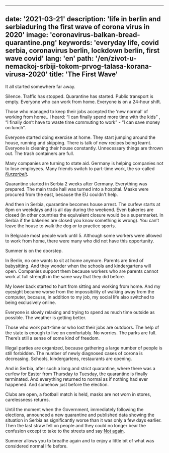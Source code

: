 ---
date: '2021-03-21'
description: 'life in berlin and serbiaduring the first wave of corona virus in 2020'
image: 'coronavirus-balkan-bread-quarantine.png'
keywords: 'everyday life, covid serbia, coronavirus berlin, lockdown berlin, first wave covid'
lang: 'en'
path: '/en/zivot-u-nemackoj-srbiji-tokom-prvog-talasa-korana-virusa-2020'
title: 'The First Wave'
------

It all started somewhere far away.

Silence. Traffic has stopped. Quarantine has started. Public transport is empty. Everyone who can work from home. Everyone is on a 24-hour shift.

Those who managed to keep their jobs accepted the ‘new normal’ of working from home.. I heard: “I can finally spend more time with the kids” , “I finally don’t have to waste time commuting to work” - “I can save money on lunch”.

Everyone started doing exercise at home. They start jumping around the house, running and skipping. There is talk of new recipes being learnt. Everyone is cleaning their house constantly. Unnecessary things are thrown out. The trash containers are full.

Many companies are turning to state aid. Germany is helping companies not to lose employees. Many friends switch to part-time work, the so-called <a href="https://nemackikutak.com/kako-nemacka-stiti-radna-mesta-u-vreme-krize-kurzarbeit/" rel="noreferer noopener" target="_blank"><i>Kurzarbeit</i></a>.

Quarantine started in Serbia 2 weeks after Germany. Everything was prepared. The main trade hall was turned into a hospital. Masks were procured from the east, because the EU couldn't help.

And then in Serbia, quarantine becomes house arrest. The curfew starts at 6pm on weekdays and is all day during the weekend. Even bakeries are closed (in other countries the equivalent closure would be a supermarket. In Serbia if the bakeries are closed you know something is wrong). You can’t leave the house to walk the dog or to practice sports.

In Belgrade most people work until 5. Although some workers were allowed to work from home, there were many who did not have this opportunity.

Summer is on the doorstep.

In Berlin, no one wants to sit at home anymore. Parents are tired of babysitting. And they wonder when the schools and kindergartens will open. Companies support them because workers who are parents cannot work at full strength in the same way that they did before.

My lower back started to hurt from sitting and working from home. And my eyesight became worse from the impossibility of walking away from the computer, because, in addition to my job, my social life also switched to being exclusively online.

Everyone is slowly relaxing and trying to spend as much time outside as possible. The weather is getting better.

Those who work part-time or who lost their jobs are outdoors. The help of the state is enough to live on comfortably. No worries. The parks are full. There’s still a sense of some kind of freedom.

Illegal parties are organized, because gathering a large number of people is still forbidden. The number of newly diagnosed cases of corona is decreasing. Schools, kindergartens, restaurants are opening.

And in Serbia, after such a long and strict quarantine, where there was a curfew for Easter from Thursday to Tuesday, the quarantine is finally terminated. And everything returned to normal as if nothing had ever happened. And somehow just before the election.

Clubs are open, a football match is held, masks are not worn in stores, carelessness returns.

Until the moment when the Government, immediately following the elections, announced  a new quarantine and published data showing the situation in Serbia as significantly worse than it was only a few days earlier. Then the last straw fell on people and they could no longer bear the confusion except to take to the streets and say <a href="https://www.bbc.com/news/world-europe-53332225" rel="noreferer noopener" target="_blank">Not again</a>.

Summer allows you to breathe again and to enjoy a little bit of what was considered normal life before.
